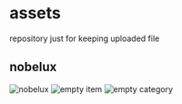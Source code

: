 # assets
repository just for keeping uploaded file

## nobelux
![nobelux](https://github.com/user-attachments/assets/95eaaa9d-d195-4c88-9e8e-f0ac9182ff56)
![empty item](https://github.com/user-attachments/assets/a499856a-6306-4359-8bf4-9a735c60f4bc)
![empty category](https://github.com/user-attachments/assets/b8a4024a-9968-48ca-9d91-ad2a87108656)
